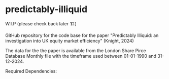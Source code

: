# predictably-illiquid
W.I.P (please check back later :building_construction:)

GitHub repository for the code base for the paper "Predictably Illiquid: an investigation into UK equity market efficiency" (Knight, 2024)

The data for the the paper is available from the London Share Pirce Database Monthly file with the timeframe used between 01-01-1990 and 31-12-2024. 

Required Dependencies:

